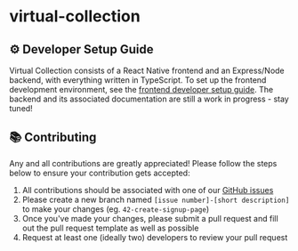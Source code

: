 # virtual-collection

## :gear: Developer Setup Guide

Virtual Collection consists of a React Native frontend and an Express/Node backend, with everything written in TypeScript. To set up the frontend development environment, see the [frontend developer setup guide](/frontend/VirtualCollection/README.md). The backend and its associated documentation are still a work in progress - stay tuned!

## :books: Contributing

Any and all contributions are greatly appreciated! Please follow the steps below to ensure your contribution gets accepted:
1. All contributions should be associated with one of our [GitHub issues](https://github.com/ubclaunchpad/virtual-collection/issues)
2. Please create a new branch named `[issue number]-[short description]` to make your changes (eg. `42-create-signup-page`)
3. Once you've made your changes, please submit a pull request and fill out the pull request template as well as possible
4. Request at least one (ideally two) developers to review your pull request
